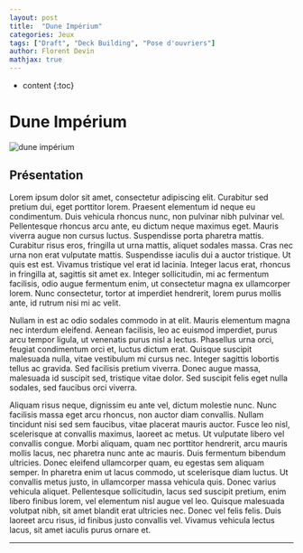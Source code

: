 ```yaml
---
layout: post
title:  "Dune Impérium"
categories: Jeux
tags: ["Draft", "Deck Building", "Pose d'ouvriers"]
author: Florent Devin
mathjax: true
---
```


* content
{:toc}

# Dune Impérium
![dune impérium](https://cf.geekdo-images.com/PhjygpWSo-0labGrPBMyyg__imagepage/img/BjM3LyahJ4IQ2ov5MkzkHatbmUc=/fit-in/900x600/filters:no_upscale():strip_icc()/pic5666597.jpg)


## Présentation
Lorem ipsum dolor sit amet, consectetur adipiscing elit. Curabitur sed pretium dui, eget porttitor lorem. Praesent elementum id neque eu condimentum. Duis vehicula rhoncus nunc, non pulvinar nibh pulvinar vel. Pellentesque rhoncus arcu ante, eu dictum neque maximus eget. Mauris viverra augue non cursus luctus. Suspendisse porta pharetra mattis. Curabitur risus eros, fringilla ut urna mattis, aliquet sodales massa. Cras nec urna non erat vulputate mattis. Suspendisse iaculis dui a auctor tristique. Ut quis est est. Vivamus tristique vel erat id lacinia. Integer lacus erat, rhoncus in fringilla at, sagittis sit amet ex. Integer sollicitudin, mi ac fermentum facilisis, odio augue fermentum enim, ut consectetur magna ex ullamcorper lorem. Nunc consectetur, tortor at imperdiet hendrerit, lorem purus mollis ante, id rutrum nisi mi ac velit.

Nullam in est ac odio sodales commodo in at elit. Mauris elementum magna nec interdum eleifend. Aenean facilisis, leo ac euismod imperdiet, purus arcu tempor ligula, ut venenatis purus nisl a lectus. Phasellus urna orci, feugiat condimentum orci et, luctus dictum erat. Quisque suscipit malesuada nulla, vitae vestibulum mi cursus nec. Integer sagittis lobortis tellus ac gravida. Sed facilisis pretium viverra. Donec augue massa, malesuada id suscipit sed, tristique vitae dolor. Sed suscipit felis eget nulla sodales, sed faucibus orci viverra.

Aliquam risus neque, dignissim eu ante vel, dictum molestie nunc. Nunc facilisis massa eget arcu rhoncus, non auctor diam convallis. Nullam tincidunt nisi sed sem faucibus, vitae placerat mauris auctor. Fusce leo nisl, scelerisque at convallis maximus, laoreet ac metus. Ut vulputate libero vel convallis congue. Morbi aliquam, quam nec porttitor hendrerit, arcu mauris mollis lacus, nec pharetra nunc ante ac mauris. Duis fermentum bibendum ultricies. Donec eleifend ullamcorper quam, eu egestas sem aliquam semper. In pharetra enim ut lacus commodo, ut scelerisque diam luctus. Ut convallis metus justo, in ullamcorper massa vehicula quis. Donec varius vehicula aliquet. Pellentesque sollicitudin, lacus sed suscipit pretium, enim libero finibus lorem, vel elementum nisl augue vel leo. Quisque malesuada volutpat nibh, sit amet blandit erat ultricies nec. Donec vel felis felis. Duis laoreet arcu risus, id finibus justo convallis vel. Vivamus vehicula lectus lacus, sit amet iaculis purus ornare et.

---
